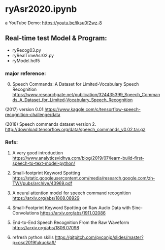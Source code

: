# ryAsr2020.ipynb

a YouTube Demo:
https://youtu.be/iksu0f2wz-8

## Real-time test Model & Program:
- ryRecog03.py
- ryRealTimeAsr02.py
- ryModel.hdf5


### major reference:

0. Speech Commands: A Dataset for Limited-Vocabulary Speech Recognition
https://www.researchgate.net/publication/324435399_Speech_Commands_A_Dataset_for_Limited-Vocabulary_Speech_Recognition

(2017) version 0.01 
https://www.kaggle.com/c/tensorflow-speech-recognition-challenge/data

(2018) Speech commands dataset version 2. 
http://download.tensorflow.org/data/speech_commands_v0.02.tar.gz


### Refs:


1. A very good introduction
https://www.analyticsvidhya.com/blog/2019/07/learn-build-first-speech-to-text-model-python/

2. Small-footprint Keyword Spotting 
https://static.googleusercontent.com/media/research.google.com/zh-TW//pubs/archive/43969.pdf

3. A neural attention model for speech command recognition
https://arxiv.org/abs/1808.08929

4. Small-Footprint Keyword Spotting on Raw Audio Data with Sinc-Convolutions
https://arxiv.org/abs/1911.02086

5. End-to-End Speech Recognition From the Raw Waveform
https://arxiv.org/abs/1806.07098

6. refresh python skills 
https://gitpitch.com/pyconjp/slides/master?p=osc2019fukuoka#/







